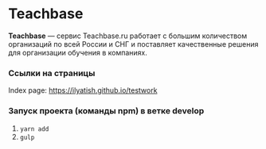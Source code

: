 # Teachbase 

<strong>Teachbase</strong> — cервис Teachbase.ru работает с большим количеством организаций по всей России и СНГ и поставляет качественные решения для организации обучения в компаниях.

### Ссылки на страницы

Index page: https://ilyatish.github.io/testwork

### Запуск проекта (команды npm) в ветке develop

1. `yarn add`
2. `gulp`
